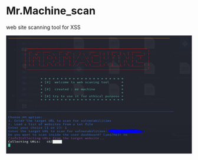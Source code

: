 # Mr.Machine_scan
web site scanning tool for XSS 


![Capture](https://github.com/Mrmachinepro/Mr.Machine_scan/blob/main/Capture.PNG)
